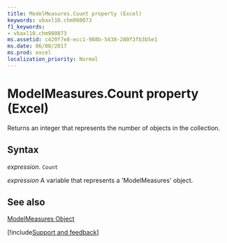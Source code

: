 ```yaml
---
title: ModelMeasures.Count property (Excel)
keywords: vbaxl10.chm980073
f1_keywords:
- vbaxl10.chm980073
ms.assetid: c420f7e8-ecc1-988b-5438-280f3fb3b5e1
ms.date: 06/08/2017
ms.prod: excel
localization_priority: Normal
---
```



# ModelMeasures.Count property (Excel)

Returns an integer that represents the number of objects in the collection.


## Syntax

_expression_. `Count`

_expression_ A variable that represents a 'ModelMeasures' object.


## See also


[ModelMeasures Object ](Excel.modelmeasures.md)

[!include[Support and feedback](~/includes/feedback-boilerplate.md)]
